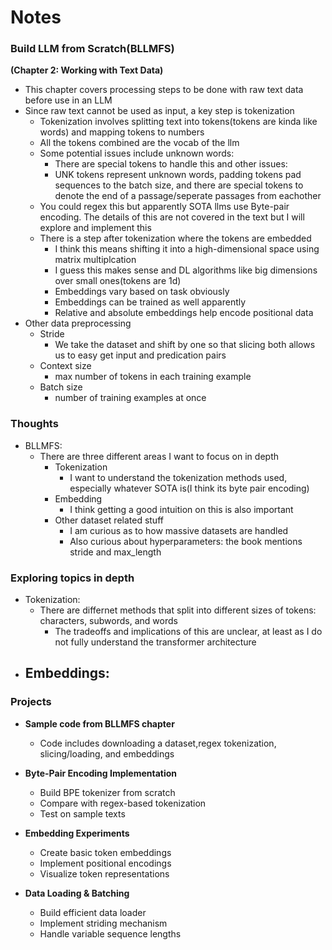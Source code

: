 # Notes

### **Build LLM from Scratch(BLLMFS)**
**(Chapter 2: Working with Text Data)**
  - This chapter covers processing steps to be done with raw text data before use in an LLM
  - Since raw text cannot be used as input, a key step is tokenization
    - Tokenization involves splitting text into tokens(tokens are kinda like words) and mapping tokens to numbers
    - All the tokens combined are the vocab of the llm
    - Some potential issues include unknown words:
      - There are special tokens to handle this and other issues:
      - UNK tokens represent unknown words, padding tokens pad sequences to the batch size, and there are special tokens to denote the end of a passage/seperate passages from eachother
    - You could regex this but apparently SOTA llms use Byte-pair encoding. The details of this are not covered in the text but I will explore and implement this
    - There is a step after tokenization where the tokens are embedded
      - I think this means shifting it into a high-dimensional space using matrix multiplcation
      - I guess this makes sense and DL algorithms like big dimensions over small ones(tokens are 1d)
      - Embeddings vary based on task obviously
      - Embeddings can be trained as well apparently
      - Relative and absolute embeddings help encode positional data
  - Other data preprocessing
    - Stride
      - We take the dataset and shift by one so that slicing both allows us to easy get input and predication pairs
    - Context size
      - max number of tokens in each training example
    - Batch size
      - number of training examples at once

### Thoughts
- BLLMFS:
  - There are three different areas I want to focus on in depth
    - Tokenization
      - I want to understand the tokenization methods used, especially whatever SOTA is(I think its byte pair encoding)
    - Embedding
      - I think getting a good intuition on this is also important
    - Other dataset related stuff
      - I am curious as to how massive datasets are handled
      - Also curious about hyperparameters: the book mentions stride and max_length


### Exploring topics in depth
- Tokenization:
  - There are differnet methods that split into different sizes of tokens: characters, subwords, and words
    - The tradeoffs and implications of this are unclear, at least as I do not fully understand the transformer architecture
- Embeddings:
  -

### Projects

- **Sample code from BLLMFS chapter**
  - Code includes downloading a dataset,regex tokenization, slicing/loading, and embeddings
  
- **Byte-Pair Encoding Implementation**
  - Build BPE tokenizer from scratch
  - Compare with regex-based tokenization
  - Test on sample texts

- **Embedding Experiments**
  - Create basic token embeddings
  - Implement positional encodings
  - Visualize token representations

- **Data Loading & Batching**
  - Build efficient data loader
  - Implement striding mechanism
  - Handle variable sequence lengths
